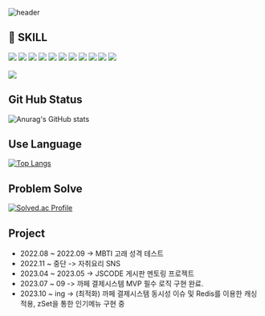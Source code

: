 ![header](https://capsule-render.vercel.app/api?type=wave&color=auto&height=300&section=header&text=YGO&fontSize=90)

## 🤔 SKILL
<div>
  <img src="https://img.shields.io/badge/C-A8B9CC?style=flat&logo=C&logoColor=white"/>
  <img src="https://img.shields.io/badge/C++-00599C?style=flat&logo=C++&logoColor=white"/>
  <img src="https://img.shields.io/badge/HTML5-E34F26?style=flat&logo=HTML5&logoColor=white"/>
  <img src="https://img.shields.io/badge/Spring-6DB33F?style=flat&logo=Spring&logoColor=white"/>
  <img src="https://img.shields.io/badge/Spring Boot-6DB33F?style=flat&logo=Spring Boot&logoColor=white"/>
  <img src="https://img.shields.io/badge/Spring Security-6DB33F?style=flat&logo=Spring Security&logoColor=white"/>
  <img src="https://img.shields.io/badge/Java-007396?style=flat&logo=Java&logoColor=white"/>  
  <img src="https://img.shields.io/badge/JUnit5-25A162?style=flat&logo=JUnit5&logoColor=white"/>
  <img src="https://img.shields.io/badge/MySQL-4479A1?style=flat&logo=MySQL&logoColor=white"/>
  <img src="https://img.shields.io/badge/Redis-DC382D?style=flat&logo=Redis&logoColor=white"/>
  <img src="https://img.shields.io/badge/Docker-2496ED?style=flat&logo=Docker&logoColor=white"/>
</div>
<br>
<div>
  <img src="https://img.shields.io/badge/IntelliJ IDEA-000000?style=flat&logo=IntelliJ IDEA&logoColor=white"/>
</div>

## Git Hub Status
![Anurag's GitHub stats](https://github-readme-stats.vercel.app/api?username=yungwangoh&show_icons=true&theme=radical)

## Use Language
[![Top Langs](https://github-readme-stats.vercel.app/api/top-langs/?username=yungwangoh&layout=compact)](https://github.com/anuraghazra/github-readme-stats)

## Problem Solve
[![Solved.ac Profile](http://mazassumnida.wtf/api/v2/generate_badge?boj=qkfks1234)](https://solved.ac/qkfks1234/)

## Project
- 2022.08 ~ 2022.09 -> MBTI 고래 성격 테스트
- 2022.11 ~ 중단 -> 자취요리 SNS
- 2023.04 ~ 2023.05 -> JSCODE 게시판 멘토링 프로젝트
- 2023.07 ~ 09 -> 까페 결제시스템 MVP 필수 로직 구현 완료.
- 2023.10 ~ ing -> (최적화) 까페 결제시스템 동시성 이슈 및 Redis를 이용한 캐싱 적용, zSet을 통한 인기메뉴 구현 중
<!--
**yungwangoh/yungwangoh** is a ✨ _special_ ✨ repository because its `README.md` (this file) appears on your GitHub profile.

Here are some ideas to get you started:

- 🔭 I’m currently working on ...
- 🌱 I’m currently learning ...
- 👯 I’m looking to collaborate on ...
- 🤔 I’m looking for help with ...
- 💬 Ask me about ...
- 📫 How to reach me: ...
- 😄 Pronouns: ...
- ⚡ Fun fact: ...
-->
